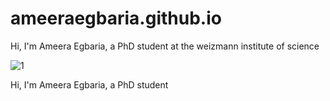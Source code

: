 # ameeraegbaria.github.io
Hi, I'm Ameera Egbaria, a PhD student at the weizmann institute of science 

![1](https://github.com/user-attachments/assets/52dca7d7-cdc9-4da7-9fb3-eef810cfb02f)

Hi, I'm Ameera Egbaria, a PhD student
